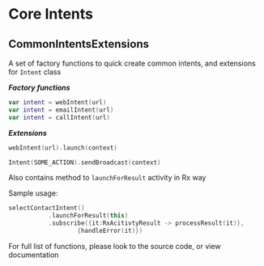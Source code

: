 Core Intents
============

CommonIntentsExtensions
-----------------------

A set of factory functions to quick create common intents, and extensions for ```Intent``` class

***Factory functions***
```kotlin
var intent = webIntent(url)
var intent = emailIntent(url)
var intent = callIntent(url)
```

***Extensions***
```kotlin
webIntent(url).launch(context)

Intent(SOME_ACTION).sendBroadcast(context)
```
Also contains method to ```launchForResult``` activity in Rx way

Sample usage:
```kotlin
selectContactIntent()
           .launchForResult(this)
           .subscribe({it:RxAcitivtyResult -> processResult(it)},
                   {handleError(it)})
```
For full list of functions, please look to the source code, or view documentation